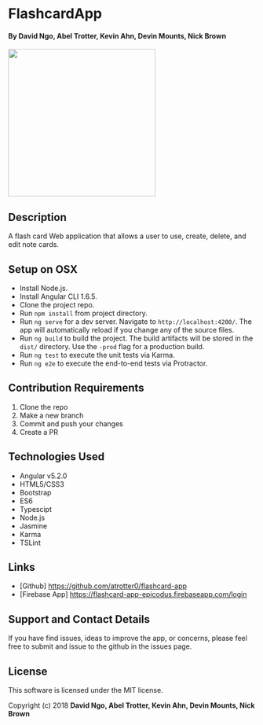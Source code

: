 # FlashcardApp

#### By David Ngo, Abel Trotter, Kevin Ahn, Devin Mounts, Nick Brown

<img height="300" src="src/assets/Screen%20Shot%20.png">

## Description

A flash card Web application that allows a user to use, create, delete, and edit note cards.

## Setup on OSX

* Install Node.js.
* Install Angular CLI 1.6.5.
* Clone the project repo.
* Run `npm install` from project directory.
* Run `ng serve` for a dev server. Navigate to `http://localhost:4200/`. The app will automatically reload if you change any of the source files.
* Run `ng build` to build the project. The build artifacts will be stored in the `dist/` directory. Use the `-prod` flag for a production build.
* Run `ng test` to execute the unit tests via Karma.
* Run `ng e2e` to execute the end-to-end tests via Protractor.

## Contribution Requirements

1. Clone the repo
1. Make a new branch
1. Commit and push your changes
1. Create a PR

## Technologies Used

* Angular v5.2.0
* HTML5/CSS3
* Bootstrap
* ES6
* Typescipt
* Node.js
* Jasmine
* Karma
* TSLint

## Links

* [Github] https://github.com/atrotter0/flashcard-app  
* [Firebase App] https://flashcard-app-epicodus.firebaseapp.com/login  

## Support and Contact Details

If you have find issues, ideas to improve the app, or concerns, please feel free to submit and issue to the github in the issues page.

## License

This software is licensed under the MIT license.

Copyright (c) 2018 **David Ngo, Abel Trotter, Kevin Ahn, Devin Mounts, Nick Brown**
